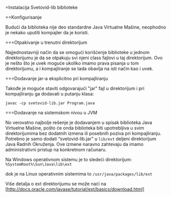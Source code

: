 =Instalacija Svetovid-lib biblioteke

==Konfigurisanje

Budući da biblioteka nije deo standardne Java Virtualne Mašine,
neophodno je nekako uputiti kompajler da je koristi.

===Otpakivanje u trenutni direktorijum

Najjednostavniji način da se omogući korišćenje biblioteke u jednom
direktorijumu je da se otpakuju svi njeni class fajlovi u taj
direktorijum. Ovo je nešto što je uvek moguće ukoliko imamo prava
pisanja u tom direktorijumu, a i kompajliranje se tada obavlja na isti
način kao i uvek.

===Dodavanje jar-a eksplicitno pri kompajliranju

Takođe je moguće staviti odgovarajući "jar" fajl u direktorijum i pri
kompajliranju ga dodavati u putanju klasa:

`javac -cp svetovid-lib.jar Program.java`

===Dodavanje na sistemskom nivou u JVM

No verovatno najbolje rešenje je dodavanjem u spisak biblioteka Java
Virtuelne Mašine, pošto će onda biblioteka biti upotrebljiva u svim
direktorijumima bez dodatnih izmena ili posebnih poziva pri
kompajliranju. Potrebno je samo dodati “svetovid-lib.jar” u `lib/ext`
deljeni direktorijum Java Radnih Okruženja. Ove izmene naravno
zahtevaju da imamo administrativni pristup na konkretnom računaru.

Na Windows operativnom sistemu je to sledeći direktorijum:
 `%SystemRoot%\Sun\Java\lib\ext`

dok je na Linux operativnim sistemima to 
  `/usr/java/packages/lib/ext`

Više detalja o ext direktorijumu se može naći na 
[http://docs.oracle.com/javase/tutorial/ext/basics/download.html]
